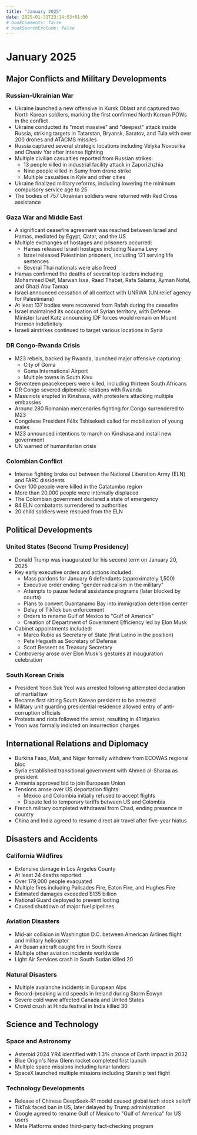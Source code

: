 ```yaml
---
title: "January 2025"
date: 2025-01-31T23:14:53+01:00
# bookComments: false
# bookSearchExclude: false
---
```

# January 2025

## Major Conflicts and Military Developments

### Russian-Ukrainian War
- Ukraine launched a new offensive in Kursk Oblast and captured two North Korean soldiers, marking the first confirmed North Korean POWs in the conflict
- Ukraine conducted its "most massive" and "deepest" attack inside Russia, striking targets in Tatarstan, Bryansk, Saratov, and Tula with over 200 drones and ATACMS missiles
- Russia captured several strategic locations including Velyka Novosilka and Chasiv Yar after intense fighting
- Multiple civilian casualties reported from Russian strikes:
  * 13 people killed in industrial facility attack in Zaporizhzhia
  * Nine people killed in Sumy from drone strike
  * Multiple casualties in Kyiv and other cities
- Ukraine finalized military reforms, including lowering the minimum compulsory service age to 25
- The bodies of 757 Ukrainian soldiers were returned with Red Cross assistance

### Gaza War and Middle East
- A significant ceasefire agreement was reached between Israel and Hamas, mediated by Egypt, Qatar, and the US
- Multiple exchanges of hostages and prisoners occurred:
  * Hamas released Israeli hostages including Naama Levy
  * Israel released Palestinian prisoners, including 121 serving life sentences
  * Several Thai nationals were also freed
- Hamas confirmed the deaths of several top leaders including Mohammed Deif, Marwan Issa, Raed Thabet, Rafa Salama, Ayman Nofal, and Ghazi Abu Tamaa
- Israel announced cessation of all contact with UNRWA (UN relief agency for Palestinians)
- At least 137 bodies were recovered from Rafah during the ceasefire
- Israel maintained its occupation of Syrian territory, with Defense Minister Israel Katz announcing IDF forces would remain on Mount Hermon indefinitely
- Israeli airstrikes continued to target various locations in Syria

### DR Congo-Rwanda Crisis
- M23 rebels, backed by Rwanda, launched major offensive capturing:
  * City of Goma
  * Goma International Airport
  * Multiple towns in South Kivu
- Seventeen peacekeepers were killed, including thirteen South Africans
- DR Congo severed diplomatic relations with Rwanda
- Mass riots erupted in Kinshasa, with protesters attacking multiple embassies
- Around 280 Romanian mercenaries fighting for Congo surrendered to M23
- Congolese President Félix Tshisekedi called for mobilization of young males
- M23 announced intentions to march on Kinshasa and install new government
- UN warned of humanitarian crisis

### Colombian Conflict
- Intense fighting broke out between the National Liberation Army (ELN) and FARC dissidents
- Over 100 people were killed in the Catatumbo region
- More than 20,000 people were internally displaced
- The Colombian government declared a state of emergency
- 84 ELN combatants surrendered to authorities
- 20 child soldiers were rescued from the ELN

## Political Developments

### United States (Second Trump Presidency)
- Donald Trump was inaugurated for his second term on January 20, 2025
- Key early executive orders and actions included:
  * Mass pardons for January 6 defendants (approximately 1,500)
  * Executive order ending "gender radicalism in the military"
  * Attempts to pause federal assistance programs (later blocked by courts)
  * Plans to convert Guantanamo Bay into immigration detention center
  * Delay of TikTok ban enforcement
  * Orders to rename Gulf of Mexico to "Gulf of America"
  * Creation of Department of Government Efficiency led by Elon Musk
- Cabinet appointments included:
  * Marco Rubio as Secretary of State (first Latino in the position)
  * Pete Hegseth as Secretary of Defense
  * Scott Bessent as Treasury Secretary
- Controversy arose over Elon Musk's gestures at inauguration celebration

### South Korean Crisis
- President Yoon Suk Yeol was arrested following attempted declaration of martial law
- Became first sitting South Korean president to be arrested
- Military unit guarding presidential residence allowed entry of anti-corruption officials
- Protests and riots followed the arrest, resulting in 41 injuries
- Yoon was formally indicted on insurrection charges

## International Relations and Diplomacy

- Burkina Faso, Mali, and Niger formally withdrew from ECOWAS regional bloc
- Syria established transitional government with Ahmed al-Sharaa as president
- Armenia approved bid to join European Union
- Tensions arose over US deportation flights:
  * Mexico and Colombia initially refused to accept flights
  * Dispute led to temporary tariffs between US and Colombia
- French military completed withdrawal from Chad, ending presence in country
- China and India agreed to resume direct air travel after five-year hiatus

## Disasters and Accidents

### California Wildfires
- Extensive damage in Los Angeles County
- At least 24 deaths reported
- Over 179,000 people evacuated
- Multiple fires including Palisades Fire, Eaton Fire, and Hughes Fire
- Estimated damages exceeded $135 billion
- National Guard deployed to prevent looting
- Caused shutdown of major fuel pipelines

### Aviation Disasters
- Mid-air collision in Washington D.C. between American Airlines flight and military helicopter
- Air Busan aircraft caught fire in South Korea
- Multiple other aviation incidents worldwide
- Light Air Services crash in South Sudan killed 20

### Natural Disasters
- Multiple avalanche incidents in European Alps
- Record-breaking wind speeds in Ireland during Storm Éowyn
- Severe cold wave affected Canada and United States
- Crowd crush at Hindu festival in India killed 30

## Science and Technology

### Space and Astronomy
- Asteroid 2024 YR4 identified with 1.3% chance of Earth impact in 2032
- Blue Origin's New Glenn rocket completed first launch
- Multiple space missions including lunar landers
- SpaceX launched multiple missions including Starship test flight

### Technology Developments
- Release of Chinese DeepSeek-R1 model caused global tech stock selloff
- TikTok faced ban in US, later delayed by Trump administration
- Google agreed to rename Gulf of Mexico to "Gulf of America" for US users
- Meta Platforms ended third-party fact-checking program

